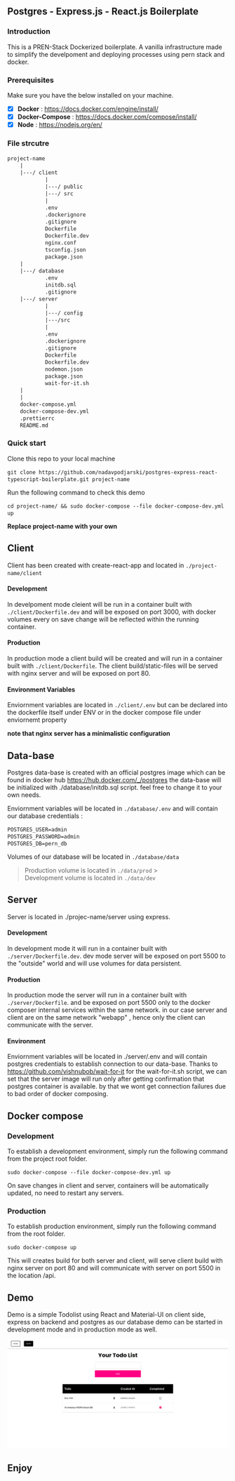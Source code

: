 ## Postgres - Express.js - React.js Boilerplate

### Introduction

This is a PREN-Stack Dockerized boilerplate.
A vanilla infrastructure made to simplify the develpoment and deploying processes using pern stack and docker.

### Prerequisites

Make sure you have the below installed on your machine.

- [x] **Docker** : https://docs.docker.com/engine/install/
- [x] **Docker-Compose** : https://docs.docker.com/compose/install/
- [x] **Node** : https://nodejs.org/en/

### File strcutre

```
project-name
    |
    |---/ client
            |
            |---/ public
            |---/ src
            |
            .env
            .dockerignore
            .gitignore
            Dockerfile
            Dockerfile.dev
            nginx.conf
            tsconfig.json
            package.json
    |
    |---/ database
            .env
            initdb.sql
            .gitignore
    |---/ server
            |
            |---/ config
            |---/src
            |
            .env
            .dockerignore
            .gitignore
            Dockerfile
            Dockerfile.dev
            nodemon.json
            package.json
            wait-for-it.sh
    |
    |
    docker-compose.yml
    docker-compose-dev.yml
    .prettierrc
    README.md
```

### Quick start

Clone this repo to your local machine

```
git clone https://github.com/nadavpodjarski/postgres-express-react-typescript-boilerplate.git project-name
```

Run the following command to check this demo

```
cd project-name/ && sudo docker-compose --file docker-compose-dev.yml up
```

**Replace project-name with your own**

## Client

Client has been created with create-react-app and located in `./project-name/client`

#### Development

In develpoment mode cleient will be run in a container built with `./client/Dockerfile.dev` and will be exposed on port 3000, with docker volumes every on save change will be reflected within the running container.

#### Production

In production mode a client build will be created and will run in a container built with `./client/Dockerfile`.
The client build/static-files will be served with nginx server and will be exposed on port 80.

#### Environment Variables

Enviornment variables are located in `./client/.env` but can be declared into the dockerfile itself under ENV or in the docker compose file under enviornemt property

**note that nginx server has a minimalistic configuration**

## Data-base

Postgres data-base is created with an official postgres image which can be found in docker hub https://hub.docker.com/_/postgres
the data-base will be initialized with ./database/initdb.sql script. feel free to change it to your own needs.

Enviornment variables will be located in `./database/.env`
and will contain our database credentials :

```
POSTGRES_USER=admin
POSTGRES_PASSWORD=admin
POSTGRES_DB=pern_db
```

Volumes of our database will be located in `./database/data`

> Production volume is located in `./data/prod` > </br>
> Development volume is located in `./data/dev`

## Server

Server is located in ./projec-name/server using express.

#### Development

In development mode it will run in a container built with `./server/Dockerfile.dev`.
dev mode server will be exposed on port 5500 to the "outside" world and will use volumes for data persistent.

#### Production

In production mode the server will run in a container built with `./server/Dockerfile`.
and be exposed on port 5500 only to the docker composer internal services within the same network.
in our case server and client are on the same network "webapp" , hence only the client can communicate with the server.

#### Environment

Enviornment variables will be located in ./server/.env
and will contain postgres credentials to establish connection to our data-base.
Thanks to https://github.com/vishnubob/wait-for-it for the wait-for-it.sh script, we can set that the server image will run only after getting confirmation that postgres container is available.
by that we wont get connection failures due to bad order of docker composing.

## Docker compose

### Development

To establish a development environment, simply run the following command from the project root folder.

```
sudo docker-compose --file docker-compose-dev.yml up
```

On save changes in client and server, containers will be automatically updated, no need to restart any servers.
</br>

### Production

To establish production environment, simply run the following command from the root folder.

```
sudo docker-compose up
```

This will creates build for both server and client, will serve client build with nginx server on port 80 and will communicate with server on port 5500 in the location /api.

## Demo

Demo is a simple Todolist using React and Material-UI on client side, express on backend and postgres as our database
demo can be started in development mode and in production mode as well.

<img src="./demo1.png" style="box-shadow 0px 10px 10px rgba(0,0,0,0.3);" />

## Enjoy
